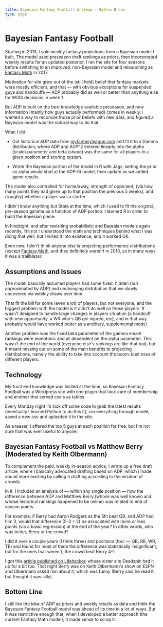 ```yaml
---
title: Bayesian Fantasy Football Writeup — Nathan Braun
type: page
---
```


# Bayesian Fantasy Football
Starting in 2013, I sold weekly fantasy projections from a Bayesian model I
built. The model used preseason draft rankings as priors, then incorporated
weekly results for an updated posterior. I ran the site for four seasons before
switching to an improved, non-Bayesian model and relaunching as [Fantasy
Math](https://fantasymath.com) in 2017.

Motivation for site grew out of the (still held) belief that fantasy markets
were mostly efficient, and that — with obvious exceptions for suspended guys
and handcuffs — ADP probably did as well or better than anything else for WDIS
decisions in week 1

But ADP is built on the best knowledge available preseason, and new information
(mainly how guys actually performed) comes in weekly. I wanted a way to
reconcile those prior beliefs with new data, and figured a Bayesian model was
the natural way to do that.

What I did:

- Got historical ADP data from [myfantasyleague.com](https://myfantasyleague.com) and fit it to a Gamma distribution, where ADP and ADP^2 entered linearly into the alpha (scale) parameter and beta (shape) was the same for all players in a given position and scoring system.

- Wrote the Bayesian portion of the model in R with Jags, setting the prior so alpha would start at the ADP-fit model, then update as we added game results.

The model also controlled for home/away, strength of opponent, (via how many
points they had given up to that position the previous 5 weeks), and (roughly)
whether a player was a starter.

I didn't know anything but Stata at the time, which I used to fit the original,
pre-season gamma as a function of ADP portion. I learned R in order to build
the Bayesian piece.

In hindsight, and after revisiting probabilistic and Bayesian models again
recently, I'm not I understood the math and techniques behind what I was doing
that well, but I willed it into existence, and it worked OK.

Even now, I don't think anyone else is projecting performance distributions
(except [Fantasy Math](https://fantasymath.com), and they definitely weren't in
2013, so in many ways it was a trailblazer.

## Assumptions and Issues
The model basically assumed players had some fixed, hidden (but approximated
by ADP) and unchanging distribution that we slowly uncovered via weekly draws
over time.

That fit the bill for some (even a lot) of players, but not everyone, and the
biggest problem with the model is it didn't do well on those players. It wasn't
designed to handle large changes in players situation (a handcuff with new
opportunity, a WR who's QB got injured, etc), and in that way probably would
have worked better as a ancillary, supplemental model.

Another problem was the fixed beta parameter of the gamma meant rankings were
monotonic and all dependent on the alpha parameter. This wasn't the end of the
world (everyone else's rankings are like that too), but it meant missing out on
some of the main benefits to projecting distributions, namely the ability to
take into account the boom-bust ness of different players.

## Technology
My front end knowledge was limited at the time, so Bayesian Fantasy Football
was a Wordpress site with one plugin that took care of membership and another
that served csv's as tables.

Every Monday night I'd kick off some code to grab the latest results
(eventually I learned Python to do this it), ran everything through model,
saved a new csv and uploaded it to the site.

As a teaser, I offered the top 5 guys at each position for free, but I'm not
sure that was ever useful to anyone.

## Bayesian Fantasy Football vs Matthew Berry (Moderated by Keith Olbermann)
To complement the paid, weekly in-season advice, I wrote up a free draft
article, where I basically advocated drafting based on ADP, which i made sound
more exciting by calling it drafting according to the wisdom of crowds

In it, I included an analysis of — within any single position — how the
difference between ADP and Matthew Berry (whose was well known and whose
historical rankings happened to be online) was related to end of season points

For example, if Berry had Aaron Rodgers as the 5th best QB, and ADP had him 3,
would that difference (5-3 = 2) be associated with more or less points (via a
basic regression) at the end of the year? In other words, who was better, Berry
or the crowd?

I did it over a couple years (I think three) and positions (four — QB, RB, WR,
TE) and found for most of them the difference was statistically insignificant,
but for the ones that weren't, the crowd beat Berry 4-1.

I got this [article published on
Lifehacker](http://lifehacker.com/use-the-wisdom-of-crowds-to-draft-the-best-fantasy-foot-1617837803),
whose sister site Deadspin had it up for a bit too. That night Berry was on
Keith Olbermann's show on ESPN and Olbermann asked him about it, which was funny
(Berry said he read it, but thought it was silly).

## Bottom Line
I still like the idea of ADP as priors and weekly results as data and think
the Bayesian Fantasy Football model was ahead of its time in a lot of ways.
But it was restrictive enough that, when I developed a better approach (the
current Fantasy Math model), it made sense to scrap it.
